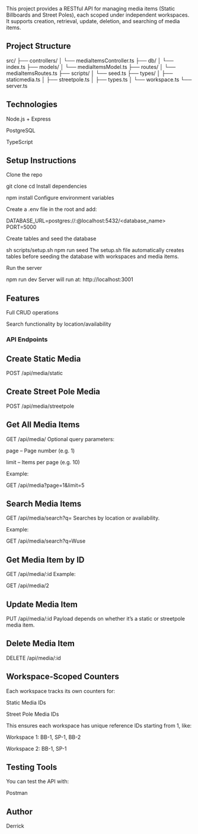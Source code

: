 This project provides a RESTful API for managing media items (Static Billboards and Street Poles), each scoped under independent workspaces. It supports creation, retrieval, update, deletion, and searching of media items.

## Project Structure

src/
├── controllers/
│   └── mediaItemsController.ts
├── db/
│   └── index.ts
├── models/
│   └── mediaItemsModel.ts
├── routes/
│   └── mediaItemsRoutes.ts
├── scripts/
│   └── seed.ts
├── types/
│   ├── staticmedia.ts
│   ├── streetpole.ts
│   ├── types.ts
│   └── workspace.ts
└── server.ts

## Technologies
Node.js + Express 

PostgreSQL

TypeScript

## Setup Instructions
Clone the repo

git clone <your-repo-url>
cd <project-folder>
Install dependencies

npm install
Configure environment variables

Create a .env file in the root and add:

DATABASE_URL=postgres://<username>:<password>@localhost:5432/<database_name>
PORT=5000

Create tables and seed the database

sh scripts/setup.sh
npm run seed
The setup.sh file automatically creates tables before seeding the database with workspaces and media items.

Run the server

npm run dev
Server will run at: http://localhost:3001

## Features

Full CRUD operations

Search functionality by location/availability


### API Endpoints
## Create Static Media

POST /api/media/static

## Create Street Pole Media
POST /api/media/streetpole

## Get All Media Items
GET /api/media/
Optional query parameters:

page – Page number (e.g. 1)

limit – Items per page (e.g. 10)

Example:

GET /api/media?page=1&limit=5
## Search Media Items
GET /api/media/search?q=<term>
Searches by location or availability.

Example:

GET /api/media/search?q=Wuse
## Get Media Item by ID
GET /api/media/:id
Example:

GET /api/media/2
## Update Media Item
PUT /api/media/:id
Payload depends on whether it’s a static or streetpole media item.

## Delete Media Item
DELETE /api/media/:id

## Workspace-Scoped Counters
Each workspace tracks its own counters for:

Static Media IDs

Street Pole Media IDs

This ensures each workspace has unique reference IDs starting from 1, like:

Workspace 1: BB-1, SP-1, BB-2

Workspace 2: BB-1, SP-1

## Testing Tools
You can test the API with:

Postman

## Author
Derrick


